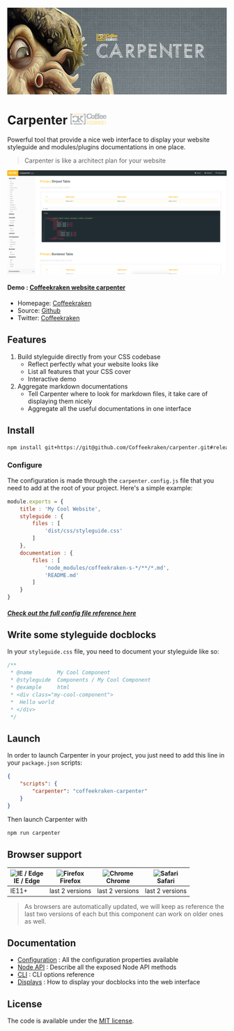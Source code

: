 ![Coffeekraken Carpenter](/.resources/doc-header.jpg)

# Carpenter <img src="/.resources/coffeekraken-logo.jpg" height="25px" />

Powerful tool that provide a nice web interface to display your website styleguide and modules/plugins documentations in one place.

> Carpenter is like a architect plan for your website

![Carpenter screenshot](/.resources/carpenter-screenshot.png)

#### **Demo** : [Coffeekraken website carpenter](http://carpenter.coffeekraken.io)

* Homepage: [Coffeekraken](http://coffeekraken.io)
* Source: [Github](http://github.com/coffeekraken/styleguide)
* Twitter: [Coffeekraken](https://twitter.com/coffeekrakenio)

## Features

1. Build styleguide directly from your CSS codebase
	- Reflect perfectly what your website looks like
	- List all features that your CSS cover
	- Interactive demo
2. Aggregate markdown documentations
	- Tell Carpenter where to look for markdown files, it take care of displaying them nicely
	- Aggregate all the useful documentations in one interface

## Install

```sh
npm install git+https://git@github.com/Coffeekraken/carpenter.git#release/0.0.1 --save-dev
```

### Configure

The configuration is made through the ```carpenter.config.js``` file that you need to add at the root of your project.
Here's a simple example:

```js
module.exports = {
	title : 'My Cool Website',
	styleguide : {
		files : [
			'dist/css/styleguide.css'
		]
	},
	documentation : {
		files : [
			'node_modules/coffeekraken-s-*/**/*.md',
			'README.md'
		]
	}
}
```

##### [Check out the full config file reference here](doc/config.md)

## Write some styleguide docblocks

In your ```styleguide.css``` file, you need to document your styleguide like so:

```css
/**
 * @name 		My Cool Component
 * @styleguide 	Components / My Cool Component
 * @example 	html
 * <div class="my-cool-component">
 * 	Hello world
 * </div>
 */
```

## Launch

In order to launch Carpenter in your project, you just need to add this line in your ```package.json``` scripts:

```json
{
	"scripts": {
		"carpenter": "coffeekraken-carpenter"
	}
}
```

Then launch Carpenter with

```sh
npm run carpenter
```

## Browser support

| <img src="https://raw.githubusercontent.com/godban/browsers-support-badges/master/src/images/edge.png" alt="IE / Edge" width="16px" height="16px" /></br>IE / Edge | <img src="https://raw.githubusercontent.com/godban/browsers-support-badges/master/src/images/firefox.png" alt="Firefox" width="16px" height="16px" /></br>Firefox | <img src="https://raw.githubusercontent.com/godban/browsers-support-badges/master/src/images/chrome.png" alt="Chrome" width="16px" height="16px" /></br>Chrome | <img src="https://raw.githubusercontent.com/godban/browsers-support-badges/master/src/images/safari.png" alt="Safari" width="16px" height="16px" /></br>Safari |
| --------- | --------- | --------- | --------- |
| IE11+ | last 2 versions| last 2 versions| last 2 versions

> As browsers are automatically updated, we will keep as reference the last two versions of each but this component can work on older ones as well.

## Documentation

- [Configuration](doc/config.md) : All the configuration properties available
- [Node API](doc/node-api.md) : Describe all the exposed Node API methods
- [CLI](doc/cli.md) : CLI options reference
- [Displays](doc/displays.md) : How to display your docblocks into the web interface

## License

The code is available under the [MIT license](LICENSE.txt).
